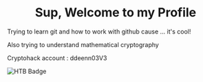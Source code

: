 <h1 align="center">Sup, Welcome to my Profile</h1>

Trying to learn git and how to work with github cause ... it's cool!

Also trying to understand mathematical cryptography

Cryptohack account : ddeenn03V3

![HTB Badge](http://www.hackthebox.eu/badge/image/654412)<br>

